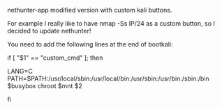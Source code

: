 nethunter-app modified version with custom kali buttons.

For example I really like to have nmap -Ss IP/24 as a custom button, so I decided to update nethunter!

You need to add the following lines at the end of bootkali:

if [ "$1" == "custom_cmd" ]; then

LANG=C PATH=$PATH:/usr/local/sbin:/usr/local/bin:/usr/sbin:/usr/bin:/sbin:/bin $busybox chroot $mnt $2

fi
